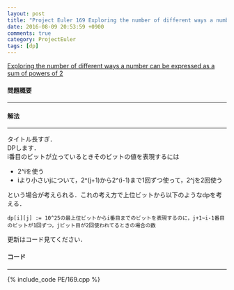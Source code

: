 ```yaml
---
layout: post
title: "Project Euler 169 Exploring the number of different ways a number can be expressed as a sum of powers of 2"
date: 2016-08-09 20:53:59 +0900
comments: true
category: ProjectEuler
tags: [dp]
---
```


[Exploring the number of different ways a number can be expressed as a sum of powers of 2](https://projecteuler.net/problem=169)

#### 問題概要

****

#### 解法

****

タイトル長すぎ．  
DPします．  
i番目のビットが立っているときそのビットの値を表現するには

- 2^iを使う
- iより小さいjについて，2^(j+1)から2^(i-1)まで1回ずつ使って，2^jを2回使う

という場合が考えられる．これの考え方で上位ビットから以下のようなdpを考える．

```
dp[i][j] := 10^25の最上位ビットからi番目までのビットを表現するのに，j+1~i-1番目のビットが1回ずつ，jビット目が2回使われてるときの場合の数
```

更新はコード見てください．


#### コード

****

{% include_code PE/169.cpp %}
